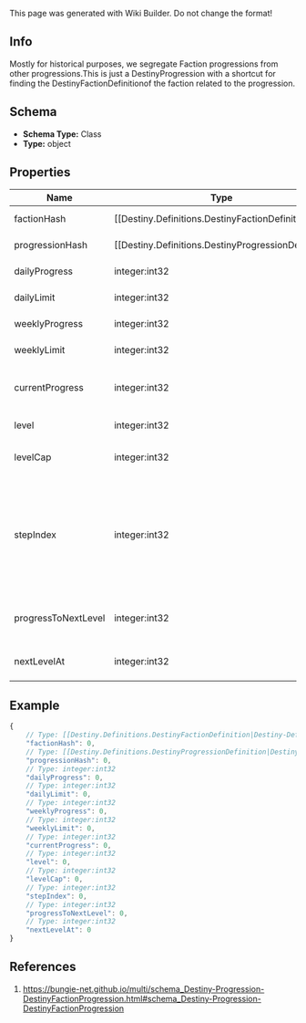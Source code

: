 <span class="wiki-builder">This page was generated with Wiki Builder. Do not change the format!</span>

## Info
Mostly for historical purposes, we segregate Faction progressions from other progressions.This is just a DestinyProgression with a shortcut for finding the DestinyFactionDefinitionof the faction related to the progression.

## Schema
* **Schema Type:** Class
* **Type:** object

## Properties
Name | Type | Description
---- | ---- | -----------
factionHash | [[Destiny.Definitions.DestinyFactionDefinition|Destiny-Definitions-DestinyFactionDefinition]]:integer:uint32 | The hash identifier of the Faction related to this progression.  Use it to look up the DestinyFactionDefinitionfor more rendering info.
progressionHash | [[Destiny.Definitions.DestinyProgressionDefinition|Destiny-Definitions-DestinyProgressionDefinition]]:integer:uint32 | The hash identifier of the Progression in question.  Use it to look up the DestinyProgressionDefinition in static data.
dailyProgress | integer:int32 | The amount of progress earned today for this progression.
dailyLimit | integer:int32 | If this progression has a daily limit, this is that limit.
weeklyProgress | integer:int32 | The amount of progress earned toward this progression in the current week.
weeklyLimit | integer:int32 | If this progression has a weekly limit, this is that limit.
currentProgress | integer:int32 | This is the total amount of progress obtained overall for thisprogression (for instance, the total amount of Character Level experience earned)
level | integer:int32 | This is the level of the progression (for instance, the Character Level).
levelCap | integer:int32 | This is the maximum possible level you can achieve for this progression (for example, the maximumcharacter level obtainable)
stepIndex | integer:int32 | Progressions define their levels in &quot;steps&quot;.  Since the last step may be repeatable, the user maybe at a higher level than the actual Step achieved in the progression.  Not necessarily useful, butpotentially interesting for those cruising the API.  Relate this to the &quot;steps&quot; property of the DestinyProgressionto see which step the user is on, if you care about that.  (Note that this is Content Version dependent sinceit refers to indexes.)
progressToNextLevel | integer:int32 | The amount of progression (i.e. &quot;Experience&quot;) needed to reach the next level of this Progression.Jeez, progression is such an overloaded word.
nextLevelAt | integer:int32 | The total amount of progression (i.e. &quot;Experience&quot;) needed in order to reach the next level.

## Example
```javascript
{
    // Type: [[Destiny.Definitions.DestinyFactionDefinition|Destiny-Definitions-DestinyFactionDefinition]]:integer:uint32
    "factionHash": 0,
    // Type: [[Destiny.Definitions.DestinyProgressionDefinition|Destiny-Definitions-DestinyProgressionDefinition]]:integer:uint32
    "progressionHash": 0,
    // Type: integer:int32
    "dailyProgress": 0,
    // Type: integer:int32
    "dailyLimit": 0,
    // Type: integer:int32
    "weeklyProgress": 0,
    // Type: integer:int32
    "weeklyLimit": 0,
    // Type: integer:int32
    "currentProgress": 0,
    // Type: integer:int32
    "level": 0,
    // Type: integer:int32
    "levelCap": 0,
    // Type: integer:int32
    "stepIndex": 0,
    // Type: integer:int32
    "progressToNextLevel": 0,
    // Type: integer:int32
    "nextLevelAt": 0
}

```

## References
1. https://bungie-net.github.io/multi/schema_Destiny-Progression-DestinyFactionProgression.html#schema_Destiny-Progression-DestinyFactionProgression
